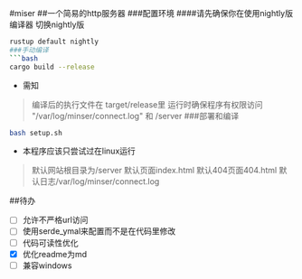 #miser
##一个简易的http服务器
###配置环境
####请先确保你在使用nightly版编译器
切换nightly版
```bash
rustup default nightly
###手动编译
```bash
cargo build --release
```
* 需知
> 编译后的执行文件在 target/release里
> 运行时确保程序有权限访问 "/var/log/minser/connect.log" 和 /server
###部署和编译
```bash
bash setup.sh
```

* 本程序应该只尝试过在linux运行
>默认网站根目录为/server
>默认页面index.html
>默认404页面404.html
>默认日志/var/log/minser/connect.log

##待办
- [ ] 允许不严格url访问
- [ ] 使用serde_ymal来配置而不是在代码里修改
- [ ] 代码可读性优化 
- [x] 优化readme为md
- [ ] 兼容windows
